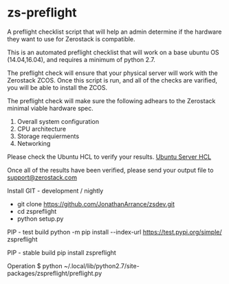 # zs-preflight
A preflight checklist script that will help an admin determine if the hardware they want to use for Zerostack is compatible.

This is an automated preflight checklist that will work on a base ubuntu OS (14.04,16.04), and requires a minimum of python 2.7.

The preflight check will ensure that your physical server will work with the Zerostack ZCOS. Once this script is run, and
all of the checks are varified, you will be able to install the ZCOS.

The preflight check will make sure the following adhears to the Zerostack minimal viable hardware spec.

1. Overall system configuration
2. CPU architecture
3. Storage requierments
4. Networking

Please check the Ubuntu HCL to verify your results.
[Ubuntu Server HCL](https://certification.ubuntu.com/server/)

Once all of the results have been verified, please send your output file to support@zerostack.com

Install
GIT - development / nightly
* git clone https://github.com/JonathanArrance/zsdev.git
* cd zspreflight
* python setup.py

PIP - test build
python -m pip install --index-url https://test.pypi.org/simple/ zspreflight

PIP - stable build
pip install zspreflight

Operation
$ python ~/.local/lib/python2.7/site-packages/zspreflight/preflight.py
